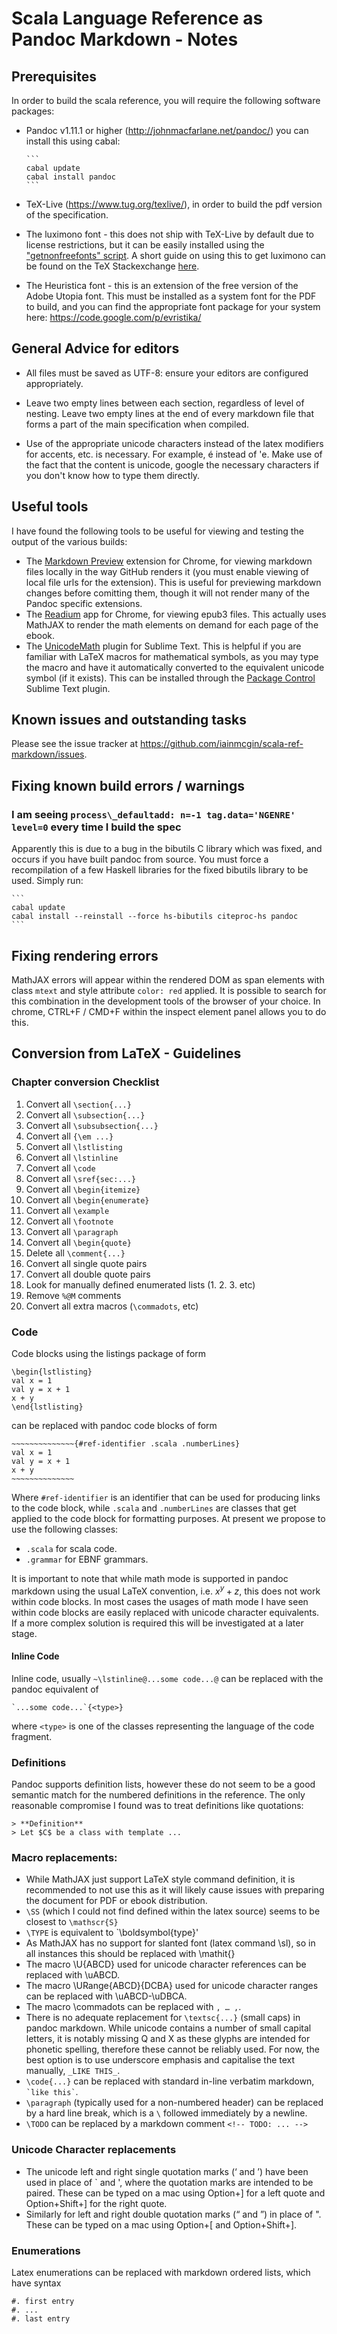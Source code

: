 Scala Language Reference as Pandoc Markdown - Notes
===================================================

Prerequisites
-------------

In order to build the scala reference, you will require the following
software packages:

- Pandoc v1.11.1 or higher (<http://johnmacfarlane.net/pandoc/>)
  you can install this using cabal:

      ```
      cabal update
      cabal install pandoc
      ```

- TeX-Live (<https://www.tug.org/texlive/>), in order to build the pdf
version of the specification.

- The luximono font - this does not ship with TeX-Live by default due to
  license restrictions, but it can be easily installed using
  the ["getnonfreefonts" script](https://www.tug.org/fonts/getnonfreefonts/).
  A short guide on using this to get luximono can be found on the 
  TeX Stackexchange [here](http://tex.stackexchange.com/questions/22157/how-to-use-the-luximono-font-with-tex-live).

- The Heuristica font - this is an extension of the free version of the Adobe
  Utopia font. This must be installed as a system font for the PDF to
  build, and you can find the appropriate font package for your system
  here: <https://code.google.com/p/evristika/>


General Advice for editors
--------------------------

- All files must be saved as UTF-8: ensure your editors are configured
  appropriately.

- Leave two empty lines between each section, regardless of level of nesting.
  Leave two empty lines at the end of every markdown file that forms a part
  of the main specification when compiled.

- Use of the appropriate unicode characters instead of the latex modifiers
  for accents, etc. is necessary. For example, é instead of \'e. Make use of
  the fact that the content is unicode, google the necessary characters if
  you don't know how to type them directly.


Useful tools
------------

I have found the following tools to be useful for viewing and testing the
output of the various builds:

- The [Markdown Preview](https://chrome.google.com/webstore/detail/markdown-preview/jmchmkecamhbiokiopfpnfgbidieafmd) extension for Chrome, for viewing
markdown files locally in the way GitHub renders it 
(you must enable viewing of local file urls for the extension). This is
useful for previewing markdown changes before comitting them, though it
will not render many of the Pandoc specific extensions.
- The [Readium](https://chrome.google.com/webstore/detail/empty-title/fepbnnnkkadjhjahcafoaglimekefifl) app for Chrome, for viewing epub3
files. This actually uses MathJAX to render the math elements on demand
for each page of the ebook.
- The [UnicodeMath](https://github.com/mvoidex/UnicodeMath) plugin for Sublime 
Text. This is helpful if you are familiar with LaTeX macros for mathematical 
symbols, as you may type the macro and have it automatically converted to the 
equivalent unicode symbol (if it exists). This can be installed through
the [Package Control](http://wbond.net/sublime_packages/package_control) 
Sublime Text plugin.


Known issues and outstanding tasks
----------------------------------

Please see the issue tracker at <https://github.com/iainmcgin/scala-ref-markdown/issues>.


Fixing known build errors / warnings
------------------------------------

### I am seeing `process\_defaultadd: n=-1 tag.data='NGENRE' level=0` every time I build the spec

Apparently this is due to a bug in the bibutils C library which was fixed,
and occurs if you have built pandoc from source. You must force a recompilation 
of a few Haskell libraries for the fixed bibutils library to be used. Simply 
run:

    ```
    cabal update
    cabal install --reinstall --force hs-bibutils citeproc-hs pandoc
    ```


Fixing rendering errors
------------------------

MathJAX errors will appear within the rendered DOM as span elements with
class `mtext` and style attribute `color: red` applied. It is possible to
search for this combination in the development tools of the browser of your
choice. In chrome, CTRL+F / CMD+F within the inspect element panel allows you
to do this.


Conversion from LaTeX - Guidelines
----------------------------------


### Chapter conversion Checklist

1. Convert all `\section{...}`
1. Convert all `\subsection{...}`
1. Convert all `\subsubsection{...}`
1. Convert all `{\em ...}`
1. Convert all `\lstlisting`
1. Convert all `\lstinline`
1. Convert all `\code`
1. Convert all `\sref{sec:...}`
1. Convert all `\begin{itemize}`
1. Convert all `\begin{enumerate}`
1. Convert all `\example`
1. Convert all `\footnote`
1. Convert all `\paragraph`
1. Convert all `\begin{quote}`
1. Delete all `\comment{...}`
1. Convert all single quote pairs
1. Convert all double quote pairs
1. Look for manually defined enumerated lists (1. 2. 3. etc)
1. Remove `%@M` comments
1. Convert all extra macros (`\commadots`, etc)


### Code

Code blocks using the listings package of form

    \begin{lstlisting}
    val x = 1
    val y = x + 1
    x + y
    \end{lstlisting}


can be replaced with pandoc code blocks of form

    ~~~~~~~~~~~~~~{#ref-identifier .scala .numberLines}
    val x = 1
    val y = x + 1
    x + y
    ~~~~~~~~~~~~~~

Where `#ref-identifier` is an identifier that can be used for producing links
to the code block, while `.scala` and `.numberLines` are classes that get 
applied to the code block for formatting purposes. At present we propose to
use the following classes:

- `.scala` for scala code.
- `.grammar` for EBNF grammars.

It is important to note that while math mode is supported in pandoc markdown
using the usual LaTeX convention, i.e. $x^y + z$, this does not work within 
code blocks. In most cases the usages of math mode I have seen within
code blocks are easily replaced with unicode character equivalents. If
a more complex solution is required this will be investigated at a later stage.


#### Inline Code

Inline code, usually `~\lstinline@...some code...@` can be replaced with
the pandoc equivalent of

    `...some code...`{<type>}

where `<type>` is one of the classes representing the language of the
code fragment.


### Definitions

Pandoc supports definition lists, however these do not seem to be a good
semantic match for the numbered definitions in the reference. The only
reasonable compromise I found was to treat definitions like quotations:

    > **Definition**
    > Let $C$ be a class with template ...


### Macro replacements:

- While MathJAX just support LaTeX style command definition, it is recommended
  to not use this as it will likely cause issues with preparing the document
  for PDF or ebook distribution.
- `\SS` (which I could not find defined within the latex source) seems to be
  closest to `\mathscr{S}`
- `\TYPE` is equivalent to `\boldsymbol{type}'
- As MathJAX has no support for slanted font (latex command \sl), so in all
  instances this should be replaced with \mathit{}
- The macro \U{ABCD} used for unicode character references can be
  replaced with \\uABCD.
- The macro \URange{ABCD}{DCBA} used for unicode character ranges can be
  replaced with \\uABCD-\\uDBCA.
- The macro \commadots can be replaced with ` , … , `.
- There is no adequate replacement for `\textsc{...}` (small caps) in pandoc 
  markdown. While unicode contains a number of small capital letters, it is
  notably missing Q and X as these glyphs are intended for phonetic spelling,
  therefore these cannot be reliably used. For now, the best option is to
  use underscore emphasis and capitalise the text manually, `_LIKE THIS_`.
- `\code{...}` can be replaced with standard in-line verbatim markdown,
  `` `like this` ``.
- `\paragraph` (typically used for a non-numbered header) can be replaced by 
  a hard line break, which is a `\` followed immediately by a newline.
- `\TODO` can be replaced by a markdown comment `<!-- TODO: ... -->`


### Unicode Character replacements

- The unicode left and right single quotation marks (‘ and ’) 
  have been used in place of ` and ', where the quotation marks are intended
  to be paired. These can be typed on a mac using Option+] for a left quote
  and Option+Shift+] for the right quote.
- Similarly for left and right double quotation marks (“ and ”) in
  place of ". These can be typed on a mac using Option+[ and Option+Shift+].


### Enumerations

Latex enumerations can be replaced with markdown ordered lists, which have
syntax

    #. first entry
    #. ...
    #. last entry

